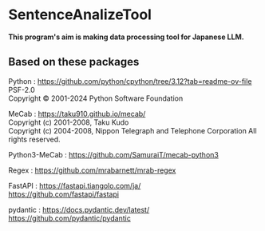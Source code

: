 # SentenceAnalizeTool
**This program's aim is making data processing tool for Japanese LLM.**


## Based on these packages <br>
Python : https://github.com/python/cpython/tree/3.12?tab=readme-ov-file<br>
         PSF-2.0<br>
         Copyright © 2001-2024 Python Software Foundation

MeCab : https://taku910.github.io/mecab/<br>
         Copyright (c) 2001-2008, Taku Kudo<br>
         Copyright (c) 2004-2008, Nippon Telegraph and Telephone Corporation All rights reserved.

Python3-MeCab : https://github.com/SamuraiT/mecab-python3

Regex : https://github.com/mrabarnett/mrab-regex

FastAPI : https://fastapi.tiangolo.com/ja/<br>
         https://github.com/fastapi/fastapi

pydantic : https://docs.pydantic.dev/latest/<br>
         https://github.com/pydantic/pydantic
